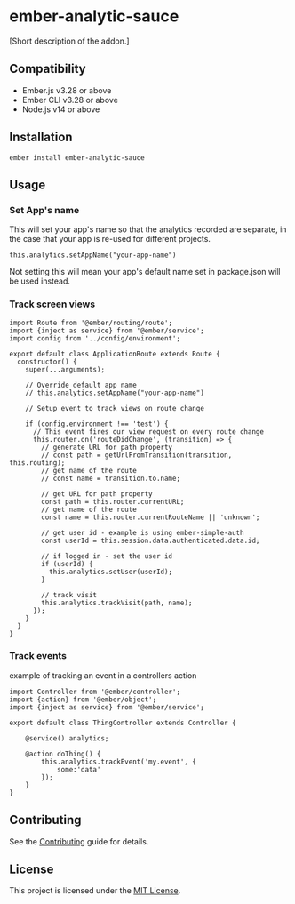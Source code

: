 # ember-analytic-sauce

[Short description of the addon.]


## Compatibility

* Ember.js v3.28 or above
* Ember CLI v3.28 or above
* Node.js v14 or above


## Installation

```
ember install ember-analytic-sauce
```

## Usage

### Set App's name
This will set your app's name so that the analytics recorded are separate, in the case that your app is re-used for different projects.

```
this.analytics.setAppName("your-app-name")
```

Not setting this will mean your app's default name set in package.json will be used instead.

### Track screen views

```
import Route from '@ember/routing/route';
import {inject as service} from '@ember/service';
import config from '../config/environment';

export default class ApplicationRoute extends Route {
  constructor() {
    super(...arguments);

    // Override default app name
    // this.analytics.setAppName("your-app-name")

    // Setup event to track views on route change

    if (config.environment !== 'test') {
      // This event fires our view request on every route change
      this.router.on('routeDidChange', (transition) => {
        // generate URL for path property
        // const path = getUrlFromTransition(transition, this.routing);
        // get name of the route
        // const name = transition.to.name;

        // get URL for path property
        const path = this.router.currentURL;
        // get name of the route
        const name = this.router.currentRouteName || 'unknown';

        // get user id - example is using ember-simple-auth
        const userId = this.session.data.authenticated.data.id;

        // if logged in - set the user id
        if (userId) {
          this.analytics.setUser(userId);
        }

        // track visit
        this.analytics.trackVisit(path, name);
      });
    }
  }
}
```

### Track events

example of tracking an event in a controllers action

```
import Controller from '@ember/controller';
import {action} from '@ember/object';
import {inject as service} from '@ember/service';

export default class ThingController extends Controller {

    @service() analytics;

    @action doThing() {
        this.analytics.trackEvent('my.event', {
            some:'data'
        });
    }
}
```

## Contributing

See the [Contributing](CONTRIBUTING.md) guide for details.

## License

This project is licensed under the [MIT License](LICENSE.md).
